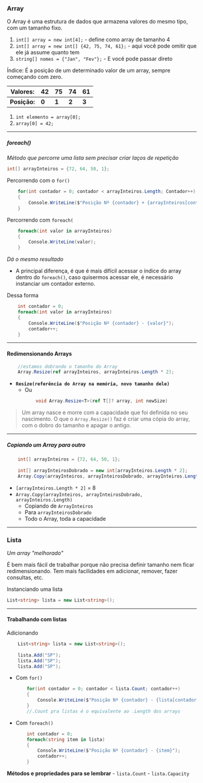 
### Array

O Array é uma estrutura de dados que armazena valores do mesmo tipo, com um tamanho fixo.

1. `int[] array = new int[4];` - define como array de tamanho 4
2. `int[] array = new int[] {42, 75, 74, 61};` - aqui você pode omitir que ele já assume quanto tem
3. `string[] nomes = {"Jan", "Fev"};` - E você pode passar direto

Índice: É a posição de um determinado valor de um array, sempre começando com zero.

| Valores:     | 42    | 75    | 74    | 61    |
| ------------ | ----- | ----- | ----- | ----- |
| **Posição:** | **0** | **1** | **2** | **3** |

1. `int elemento = array[0];`
2. `array[0] = 42;`

---
##### foreach()
*Método que percorre uma lista sem precisar criar laços de repetição*

```C#
int[] arrayInteiros = {72, 64, 50, 1};
```


Percorrendo com o `for()`
```C#
	for(int contador = 0; contador < arrayInteiros.Length; Contador++)
	{ 
		Console.WriteLine($"Posição Nº {contador} + {arrayInteiros[contador]}");
	}
```

Percorrendo com `foreach(`
```C#
	foreach(int valor in arrayInteiros)
	{
		Console.WriteLine(valor);
	}
```
*Dá o mesmo resultado*

- A principal diferença, é que é mais difícil acessar o índice do array dentro do `foreach()`, caso quisermos acessar ele, é necessário instanciar um contador externo.

Dessa forma
```C#
	int contador = 0;
	foreach(int valor in arrayInteiros)
	{
	    Console.WriteLine($"Posição Nº {contador} - {valor}");
	    contador++;
	}
```

---
#### Redimensionando Arrays

```C#
	//estamos dobrando o tamanho do Array
	Array.Resize(ref arrayInteiros, arrayInteiros.Length * 2);
```

- **`Resize(referência do Array na memória, novo tamanho dele)`**
	- Ou
		```C#
			void Array.Resize<T>(ref T[]? array, int newSize)
		```

> Um array nasce e morre com a capacidade que foi definida no seu nascimento. O que o `Array.Resize()` faz é criar uma cópia do array, com o dobro do tamanho e apagar o antigo.

---
##### Copiando um Array para outro

```C#
	int[] arrayInteiros = {72, 64, 50, 1};
	
	int[] arrayInteirosDobrado = new int[arrayInteiros.Length * 2];
	Array.Copy(arrayInteiros, arrayInteirosDobrado, arrayInteiros.Length);
```

- `[arrayInteiros.Length * 2]` = 8
-  `Array.Copy(arrayInteiros, arrayInteirosDobrado, arrayInteiros.Length)`
	- Copiando de `ArrayInteiros`
	- Para `arrayInteirosDobrado`
	- Todo o Array, toda a capacidade

---
### Lista
*Um array "melhorado"*

É bem mais fácil de trabalhar porque não precisa definir tamanho nem ficar redimensionando. Tem mais facilidades em adicionar, remover, fazer consultas, etc.

Instanciando uma lista
```C#
List<string> lista = new List<string>();
```

---
#### Trabalhando com listas

Adicionando
```C#
	List<string> lista = new List<string>();
	
	lista.Add("SP");
	lista.Add("SP");
	lista.Add("SP");
```

- Com `for()`
	```C#
		for(int contador = 0; contador < lista.Count; contador++)
		{
			Console.WriteLine($"Posição Nº {contador} - {lista[contador]}");
		}
		//.Count pra listas é o equivalente ao .Length dos arrays
	```

- Com `foreach()`
	```C#
		int contador = 0;
		foreach(string item in lista)
		{   
		    Console.WriteLine($"Posição Nº {contador} - {item}");
		    contador++;
		}
	```

**Métodos e propriedades para se lembrar**
	- `lista.Count`
	- `lista.Capacity`


